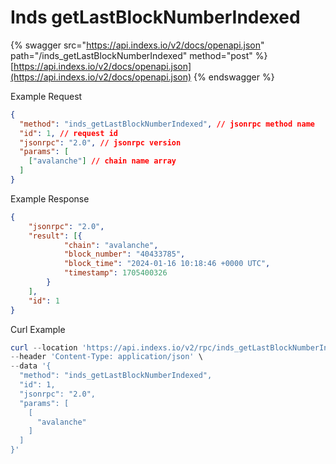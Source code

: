 # Inds getLastBlockNumberIndexed

{% swagger src="https://api.indexs.io/v2/docs/openapi.json" path="/inds_getLastBlockNumberIndexed" method="post" %}
[https://api.indexs.io/v2/docs/openapi.json](https://api.indexs.io/v2/docs/openapi.json)
{% endswagger %}

Example Request

```json
{
  "method": "inds_getLastBlockNumberIndexed", // jsonrpc method name
  "id": 1, // request id
  "jsonrpc": "2.0", // jsonrpc version
  "params": [
    ["avalanche"] // chain name array
  ]
}
```

Example Response

```json
{
    "jsonrpc": "2.0",
    "result": [{
            "chain": "avalanche",
            "block_number": "40433785",
            "block_time": "2024-01-16 10:18:46 +0000 UTC",
            "timestamp": 1705400326
        }
    ],
    "id": 1
}
```

Curl Example&#x20;

```powershell
curl --location 'https://api.indexs.io/v2/rpc/inds_getLastBlockNumberIndexed' \
--header 'Content-Type: application/json' \
--data '{
  "method": "inds_getLastBlockNumberIndexed",
  "id": 1,
  "jsonrpc": "2.0",
  "params": [
    [
      "avalanche"
    ]
  ]
}'
```

